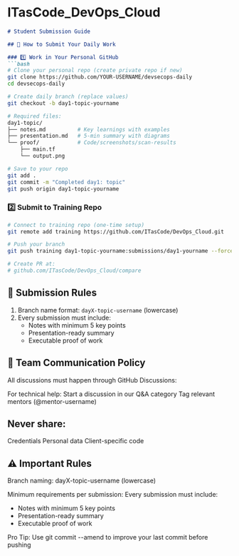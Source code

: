 # ITasCode_DevOps_Cloud

```markdown
# Student Submission Guide

## 📌 How to Submit Your Daily Work

### 1️⃣ Work in Your Personal GitHub
```bash
# Clone your personal repo (create private repo if new)
git clone https://github.com/YOUR-USERNAME/devsecops-daily
cd devsecops-daily

# Create daily branch (replace values)
git checkout -b day1-topic-yourname

# Required files:
day1-topic/
├── notes.md          # Key learnings with examples
├── presentation.md   # 5-min summary with diagrams
└── proof/            # Code/screenshots/scan-results
    ├── main.tf
    └── output.png

# Save to your repo
git add .
git commit -m "Completed day1: topic"
git push origin day1-topic-yourname
```

### 2️⃣ Submit to Training Repo
```bash
# Connect to training repo (one-time setup)
git remote add training https://github.com/ITasCode/DevOps_Cloud.git

# Push your branch
git push training day1-topic-yourname:submissions/day1-yourname --force

# Create PR at:
# github.com/ITasCode/DevOps_Cloud/compare
```

## 🚦 Submission Rules
1. Branch name format: `dayX-topic-username` (lowercase)
2. Every submission must include:
   - Notes with minimum 5 key points
   - Presentation-ready summary
   - Executable proof of work

## 💬 Team Communication Policy
All discussions must happen through GitHub Discussions:

For technical help:
Start a discussion in our Q&A category
Tag relevant mentors (@mentor-username)

  
## Never share:

Credentials
Personal data
Client-specific code


## ⚠️ Important Rules
Branch naming: dayX-topic-username (lowercase)

Minimum requirements per submission:
Every submission must include:
   - Notes with minimum 5 key points
   - Presentation-ready summary
   - Executable proof of work


Pro Tip: Use git commit --amend to improve your last commit before pushing
